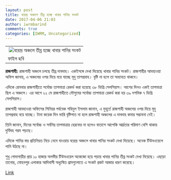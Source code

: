 ```yaml
---
layout: post
title: বরেন্দ্র অঞ্চলে তীব্র হচ্ছে খাবার পানির সংকট
date: 2017-04-06 21:03
author: iwrmbarind
comments: true
categories: [IWRM, Uncategorized]
---
```

<div class="col-sm-12 padding-left0">
<table class="TblImgL" border="0" cellspacing="10" cellpadding="10">
<tbody>
<tr>
<td><img class="img-responsive" title="বরেন্দ্র অঞ্চলে তীব্র হচ্ছে খাবার পানির সংকট" src="http://www.bahumatrik.com/media/imgAll/2014May/Water_Crisis20150608165224.jpg" alt="বরেন্দ্র অঞ্চলে তীব্র হচ্ছে খাবার পানির সংকট" align="right" /></td>
</tr>
<tr>
<td class="TdImgCaption">ফাইল ছবি</td>
</tr>
</tbody>
</table>
<strong>রাজশাহী:</strong> রাজশাহী অঞ্চলে চলছে তীব্র দাবদাহ। একইসঙ্গে দেখা দিয়েছে খাবার পানির সংকট। রাজশাহীর আবহাওয়া অফিস জানায়, এ অঞ্চলের ওপর দিয়ে বয়ে যাচ্ছে মৃদু তাপপ্রবাহ। বৃষ্টি না হলে তা অব্যাহত থাকবে।

এদিকে রোববার রাজশাহীতে সর্বোচ্চ তাপমাত্রা রেকর্ড করা হয়েছে ৩৮ ডিগ্রি সেলসিয়াস। আগের দিনও একই তাপমাত্রা ছিল এ অঞ্চলে। এর আগে ২২ মে রাজশাহীতে মৌসুমের সর্বোচ্চ তাপমাত্রা রেকর্ড করা হয় ৩৯ দশমিক ৭ ডিগ্রি সেলসিয়াস।

রাজশাহী আবহাওয়া অফিসের সিনিয়র পর্যবেক শহিদুল ইসলাম জানান, এ মুহূর্তে রাজশাহী অঞ্চলের ওপর দিয়ে মৃদু তাপপ্রবাহ বয়ে যাচ্ছে। টানা কয়েক দিন ভারি বৃষ্টিপাত না হলে রাজশাহী অঞ্চলের এ দাবদাহ কমার সম্ভাবনা নেই।

তিনি জানান, দিনের সর্বোচ্চ ও সর্বনিম্ন তাপমাত্রার হেরফের না হলেও বাতাসে আপেকি আর্দ্রতার পরিমাণ বেশি থাকায় দুর্বিষহ গরম পড়ছে।

এদিকে পানির স্তর প্রতিনিয়ত নিচে নেমে যাওয়ায় বরেন্দ্র অঞ্চলে খাবার পানির সংকট দেখা দিয়েছে। অনেক টিউবওয়েলে পানি উঠছে না।

শুধু গোদাগাড়ীর প্রায় ১০ হাজার অগভীর টিউবওয়েল অকেজো হয়ে পড়ায় খাবার পানির তীব্র সংকট দেখা দিয়েছে। এছাড়া তানোর, মোহনপুর এলাকার আদিবাসী অধ্যুষিত গ্রামগুলোতে এ সংকট প্রকট আকার ধারণ করেছে।

<a href="http://www.bahumatrik.com/%E0%A6%AC%E0%A6%B0%E0%A7%87%E0%A6%A8%E0%A7%8D%E0%A6%A6%E0%A7%8D%E0%A6%B0-%E0%A6%85%E0%A6%9E%E0%A7%8D%E0%A6%9A%E0%A6%B2%E0%A7%87-%E0%A6%A4%E0%A7%80%E0%A6%AC%E0%A7%8D%E0%A6%B0-%E0%A6%B9%E0%A6%9A%E0%A7%8D%E0%A6%9B%E0%A7%87-%E0%A6%96%E0%A6%BE%E0%A6%AC%E0%A6%BE%E0%A6%B0-%E0%A6%AA%E0%A6%BE%E0%A6%A8%E0%A6%BF%E0%A6%B0-%E0%A6%B8%E0%A6%82%E0%A6%95%E0%A6%9F/5886" target="_blank">Link</a>

</div>
